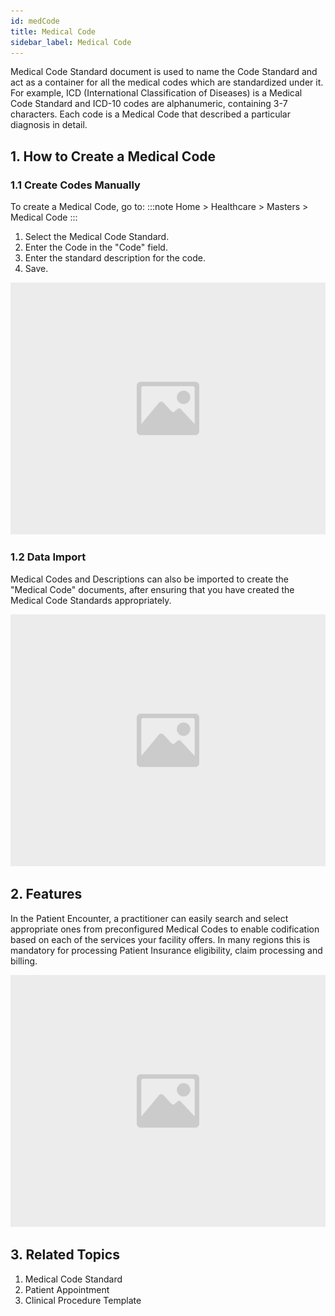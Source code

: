 ```yaml
---
id: medCode
title: Medical Code
sidebar_label: Medical Code
---
```


Medical Code Standard document is used to name the Code Standard and act as a container for all the medical codes which are standardized under it. For example, ICD (International Classification of Diseases) is a Medical Code Standard and ICD-10 codes are alphanumeric, containing 3-7 characters. Each code is a Medical Code that described a particular diagnosis in detail.

## 1. How to Create a Medical Code

### 1.1 Create Codes Manually

To create a Medical Code, go to:
:::note
Home > Healthcare > Masters > Medical Code
:::

1. Select the Medical Code Standard.
1. Enter the Code in the "Code" field.
1. Enter the standard description for the code.
1. Save.

![image](images/image.jpg)

### 1.2 Data Import

Medical Codes and Descriptions can also be imported to create the "Medical Code" documents, after ensuring that you have created the Medical Code Standards appropriately.

![image](images/image.jpg)

## 2. Features

In the Patient Encounter, a practitioner can easily search and select appropriate ones from preconfigured Medical Codes to enable codification based on each of the services your facility offers. In many regions this is mandatory for processing Patient Insurance eligibility, claim processing and billing.

![image](images/image.jpg)

## 3. Related Topics

1. Medical Code Standard
1. Patient Appointment
1. Clinical Procedure Template
